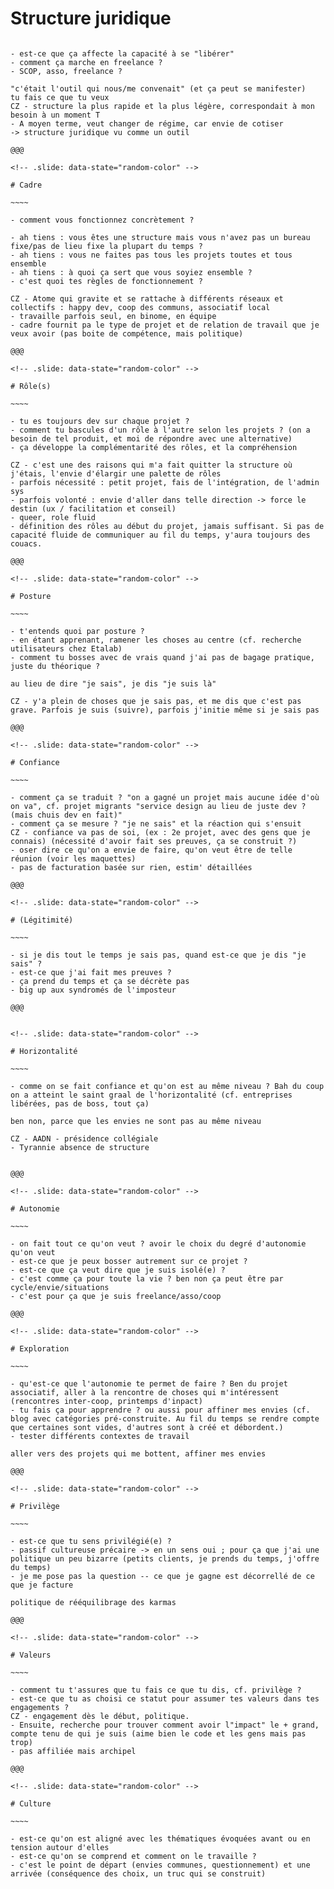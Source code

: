 <!-- .slide: data-state="random-color" -->

# Structure juridique

~~~~ 

- est-ce que ça affecte la capacité à se "libérer"
- comment ça marche en freelance ?
- SCOP, asso, freelance ?

"c'était l'outil qui nous/me convenait" (et ça peut se manifester)
tu fais ce que tu veux
CZ - structure la plus rapide et la plus légère, correspondait à mon besoin à un moment T
- A moyen terme, veut changer de régime, car envie de cotiser
-> structure juridique vu comme un outil

@@@

<!-- .slide: data-state="random-color" -->

# Cadre

~~~~ 

- comment vous fonctionnez concrètement ?

- ah tiens : vous êtes une structure mais vous n'avez pas un bureau fixe/pas de lieu fixe la plupart du temps ?
- ah tiens : vous ne faites pas tous les projets toutes et tous ensemble
- ah tiens : à quoi ça sert que vous soyiez ensemble ?
- c'est quoi tes règles de fonctionnement ?

CZ - Atome qui gravite et se rattache à différents réseaux et collectifs : happy dev, coop des communs, associatif local
- travaille parfois seul, en binome, en équipe
- cadre fournit pa le type de projet et de relation de travail que je veux avoir (pas boite de compétence, mais politique)

@@@

<!-- .slide: data-state="random-color" -->

# Rôle(s)

~~~~ 

- tu es toujours dev sur chaque projet ?
- comment tu bascules d'un rôle à l'autre selon les projets ? (on a besoin de tel produit, et moi de répondre avec une alternative)
- ça développe la complémentarité des rôles, et la compréhension

CZ - c'est une des raisons qui m'a fait quitter la structure où j'étais, l'envie d'élargir une palette de rôles
- parfois nécessité : petit projet, fais de l'intégration, de l'admin sys
- parfois volonté : envie d'aller dans telle direction -> force le destin (ux / facilitation et conseil)
- queer, role fluid
- définition des rôles au début du projet, jamais suffisant. Si pas de capacité fluide de communiquer au fil du temps, y'aura toujours des couacs.

@@@

<!-- .slide: data-state="random-color" -->

# Posture

~~~~ 

- t'entends quoi par posture ?
- en étant apprenant, ramener les choses au centre (cf. recherche utilisateurs chez Etalab)
- comment tu bosses avec de vrais quand j'ai pas de bagage pratique, juste du théorique ?

au lieu de dire "je sais", je dis "je suis là"

CZ - y'a plein de choses que je sais pas, et me dis que c'est pas grave. Parfois je suis (suivre), parfois j'initie même si je sais pas

@@@

<!-- .slide: data-state="random-color" -->

# Confiance

~~~~ 

- comment ça se traduit ? "on a gagné un projet mais aucune idée d'où on va", cf. projet migrants "service design au lieu de juste dev ? (mais chuis dev en fait)"
- comment ça se mesure ? "je ne sais" et la réaction qui s'ensuit
CZ - confiance va pas de soi, (ex : 2e projet, avec des gens que je connais) (nécessité d'avoir fait ses preuves, ça se construit ?)
- oser dire ce qu'on a envie de faire, qu'on veut être de telle réunion (voir les maquettes)
- pas de facturation basée sur rien, estim' détaillées

@@@

<!-- .slide: data-state="random-color" -->

# (Légitimité)

~~~~ 

- si je dis tout le temps je sais pas, quand est-ce que je dis "je sais" ?
- est-ce que j'ai fait mes preuves ?
- ça prend du temps et ça se décrète pas
- big up aux syndromés de l'imposteur

@@@


<!-- .slide: data-state="random-color" -->

# Horizontalité

~~~~ 

- comme on se fait confiance et qu'on est au même niveau ? Bah du coup on a atteint le saint graal de l'horizontalité (cf. entreprises libérées, pas de boss, tout ça)

ben non, parce que les envies ne sont pas au même niveau

CZ - AADN - présidence collégiale
- Tyrannie absence de structure


@@@

<!-- .slide: data-state="random-color" -->

# Autonomie

~~~~ 

- on fait tout ce qu'on veut ? avoir le choix du degré d'autonomie qu'on veut
- est-ce que je peux bosser autrement sur ce projet ?
- est-ce que ça veut dire que je suis isolé(e) ?
- c'est comme ça pour toute la vie ? ben non ça peut être par cycle/envie/situations
- c'est pour ça que je suis freelance/asso/coop

@@@

<!-- .slide: data-state="random-color" -->

# Exploration

~~~~ 

- qu'est-ce que l'autonomie te permet de faire ? Ben du projet associatif, aller à la rencontre de choses qui m'intéressent (rencontres inter-coop, printemps d'inpact)
- tu fais ça pour apprendre ? ou aussi pour affiner mes envies (cf. blog avec catégories pré-construite. Au fil du temps se rendre compte que certaines sont vides, d'autres sont à créé et débordent.)
- tester différents contextes de travail

aller vers des projets qui me bottent, affiner mes envies

@@@

<!-- .slide: data-state="random-color" -->

# Privilège

~~~~ 

- est-ce que tu sens privilégié(e) ?
- passif cultureuse précaire -> en un sens oui ; pour ça que j'ai une politique un peu bizarre (petits clients, je prends du temps, j'offre du temps)
- je me pose pas la question -- ce que je gagne est décorrellé de ce que je facture

politique de rééquilibrage des karmas

@@@

<!-- .slide: data-state="random-color" -->

# Valeurs

~~~~ 

- comment tu t'assures que tu fais ce que tu dis, cf. privilège ?
- est-ce que tu as choisi ce statut pour assumer tes valeurs dans tes engagements ?
CZ - engagement dès le début, politique.
- Ensuite, recherche pour trouver comment avoir l"impact" le + grand, compte tenu de qui je suis (aime bien le code et les gens mais pas trop)
- pas affiliée mais archipel

@@@

<!-- .slide: data-state="random-color" -->

# Culture

~~~~ 

- est-ce qu'on est aligné avec les thématiques évoquées avant ou en tension autour d'elles
- est-ce qu'on se comprend et comment on le travaille ?
- c'est le point de départ (envies communes, questionnement) et une arrivée (conséquence des choix, un truc qui se construit)
